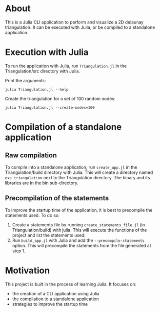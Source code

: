 # About

This is a Julia CLI application to perform and visualize a 2D delaunay triangulation. It can be executed with Julia, or be compiled to a standalone application.


# Execution with Julia

To run the application with Julia, run `Triangulation.jl` in the Triangulation/src directory with Julia.

Print the arguments:

```
julia Triangulation.jl --help
```

Create the triangulation for a set of 100 random nodes:

```
julia Triangulation.jl --create-nodes=100
```


# Compilation of a standalone application

## Raw compilation

To compile into a standalone application, run `create_app.jl` in the Triangulation/build directory with Julia. This will create a directory named `exe_triangulation` next to the Triangulation directory. The binary and its libraries are in the bin sub-directory.

## Precompilation of the statements

To improve the startup time of the application, it is best to precompile the statements used. To do so:

1. Create a statements file by running `create_statements_file.jl` (in Triangulation/build) with julia. This will execute the functions of the project and list the statements used.
2. Run `build_app.jl` with Julia and add the `--precompile-statements` option. This will precompile the statements from the file generated at step 1.


# Motivation

This project is built in the process of learning Julia. It focuses on:
- the creation of a CLI application using Julia
- the compilation to a standalone application
- strategies to improve the startup time


